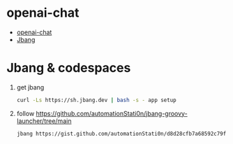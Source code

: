 # openai-chat

- [openai-chat](#openai-chat)
- [Jbang](#jbang)

# Jbang & codespaces
1. get jbang  
   ```bash
   curl -Ls https://sh.jbang.dev | bash -s - app setup
   ```
2. follow https://github.com/automationStati0n/jbang-groovy-launcher/tree/main  
   ```bash
   jbang https://gist.github.com/automationStati0n/d8d28cfb7a68592c79fd052419597e04 openai-chat-yaml.groovy $token
   ```
